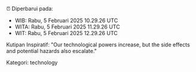 ⏰ Diperbarui pada:
- WIB: Rabu, 5 Februari 2025 10.29.26 UTC
- WITA: Rabu, 5 Februari 2025 11.29.26 UTC
- WIT: Rabu, 5 Februari 2025 12.29.26 UTC

Kutipan Inspiratif:
"Our technological powers increase, but the side effects and potential hazards also escalate."


Kategori: technology

